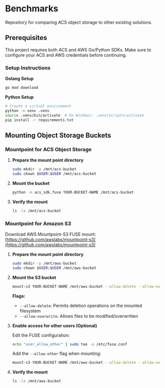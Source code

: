 # Benchmarks

Repository for comparing ACS object storage to other existing solutions.

## Prerequisites

This project requires both ACS and AWS Go/Python SDKs. Make sure to configure your ACS and AWS credentials before continuing.

### Setup Instructions

**Golang Setup**

```bash
go mod download
```

**Python Setup**

```bash
# Create a virtual environment
python -m venv .venv
source .venv/bin/activate  # On Windows: .venv\Scripts\activate
pip install -r requirements.txt
```

## Mounting Object Storage Buckets

### Mountpoint for ACS Object Storage

1. **Prepare the mount point directory**

   ```bash
   sudo mkdir -p /mnt/acs-bucket
   sudo chown $USER:$USER /mnt/acs-bucket
   ```

2. **Mount the bucket**

   ```bash
   python -m acs_sdk.fuse YOUR-BUCKET-NAME /mnt/acs-bucket
   ```

3. **Verify the mount**

   ```bash
   ls -la /mnt/acs-bucket
   ```

### Mountpoint for Amazon S3

Download AWS Mountpoint-S3 FUSE mount: [https://github.com/awslabs/mountpoint-s3](https://github.com/awslabs/mountpoint-s3)

1. **Prepare the mount point directory**

   ```bash
   sudo mkdir -p /mnt/aws-bucket
   sudo chown $USER:$USER /mnt/aws-bucket
   ```

2. **Mount the S3 bucket**

   ```bash
   mount-s3 YOUR-BUCKET-NAME /mnt/aws-bucket --allow-delete --allow-overwrite
   ```

   **Flags:**
   - `--allow-delete`: Permits deletion operations on the mounted filesystem
   - `--allow-overwrite`: Allows files to be modified/overwritten

3. **Enable access for other users (Optional)**

   Edit the FUSE configuration:

   ```bash
   echo "user_allow_other" | sudo tee -a /etc/fuse.conf
   ```

   Add the `--allow-other` flag when mounting:

   ```bash
   mount-s3 YOUR-BUCKET-NAME /mnt/aws-bucket --allow-delete --allow-overwrite --allow-other
   ```

4. **Verify the mount**

   ```bash
   ls -la /mnt/aws-bucket
   ```
